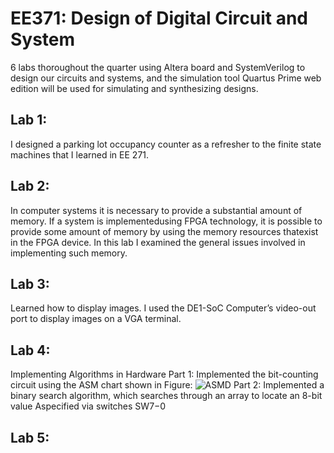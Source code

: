 # EE371: Design of Digital Circuit and System

6 labs thoroughout the quarter using Altera board and SystemVerilog to design our circuits and systems, and the simulation tool Quartus Prime web edition will be used for simulating and synthesizing designs.

## Lab 1: 
I designed a parking lot occupancy counter as a refresher to the finite state machines that I learned in EE 271.

## Lab 2: 
In computer systems it is necessary to provide a substantial amount of memory. If a system is implementedusing FPGA technology, it is possible to provide some amount of memory by using the memory resources thatexist in the FPGA device. In this lab I examined the general issues involved in implementing such memory.

## Lab 3: 
Learned how to display images. I used the DE1-SoC Computer’s video-out port to display images on a VGA terminal.

## Lab 4:
Implementing Algorithms in Hardware
Part 1: Implemented the bit-counting circuit using the ASM chart shown in Figure:
![ASMD]()
Part 2: Implemented a binary search algorithm, which searches through an array to locate an 8-bit value Aspecified via switches SW7−0

## Lab 5: 
